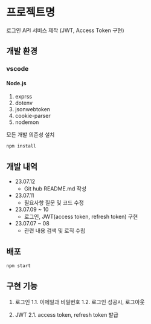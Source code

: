 # 프로젝트명

로그인 API 서비스 제작 (JWT, Access Token 구현)

## 개발 환경

### vscode
#### Node.js
1. exprss
2. dotenv
3. jsonwebtoken
4. cookie-parser
5. nodemon


모든 개발 의존성 설치

```sh
npm install
```

## 개발 내역

* 23.07.12
    * Git hub README.md 작성
* 23.07.11
    * 필요사항 질문 및 코드 수정
* 23.07.09 ~ 10
    * 로그인, JWT(access token, refresh token) 구현
* 23.07.07 ~ 08
    * 관련 내용 검색 및 로직 수립

## 배포

```sh
npm start
```

## 구현 기능

1. 로그인
   1.1. 이메일과 비밀번호
   1.2. 로그인 성공시, 로그아웃

3. JWT
   2.1. access token, refresh token 발급

